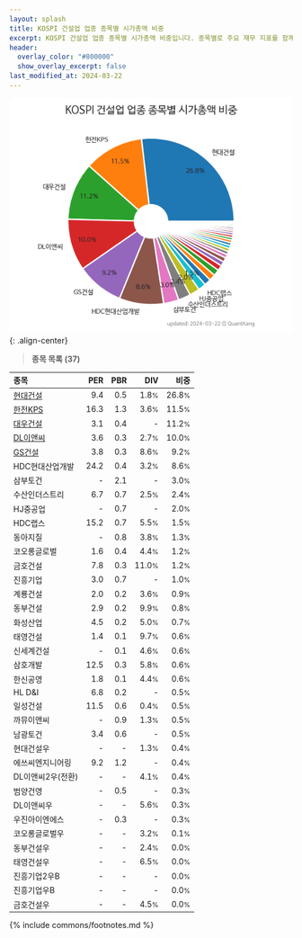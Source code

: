 ```yaml
---
layout: splash
title: KOSPI 건설업 업종 종목별 시가총액 비중
excerpt: KOSPI 건설업 업종 종목별 시가총액 비중입니다. 종목별로 주요 재무 지표를 함께 표시합니다.
header:
  overlay_color: "#800000"
  show_overlay_excerpt: false
last_modified_at: 2024-03-22
---
```



![KOSPI 건설업 업종 종목별 시가총액 비중](/stats/sector/images/kospi_업종_건설업_종목.png){: .align-center}


> **종목 목록 (37)**<a id="list"></a>

| **종목** | **PER** | **PBR** | **DIV** | **비중** |
| :------- | ------: | ------: | ------: | -------: |
| [현대건설](/000720/) | 9.4 | 0.5 | 1.8<small>%</small> | 26.8<small>%</small> |
| [한전KPS](/051600/) | 16.3 | 1.3 | 3.6<small>%</small> | 11.5<small>%</small> |
| [대우건설](/047040/) | 3.1 | 0.4 | - | 11.2<small>%</small> |
| [DL이앤씨](/375500/) | 3.6 | 0.3 | 2.7<small>%</small> | 10.0<small>%</small> |
| [GS건설](/006360/) | 3.8 | 0.3 | 8.6<small>%</small> | 9.2<small>%</small> |
| HDC현대산업개발 | 24.2 | 0.4 | 3.2<small>%</small> | 8.6<small>%</small> |
| 삼부토건 | - | 2.1 | - | 3.0<small>%</small> |
| 수산인더스트리 | 6.7 | 0.7 | 2.5<small>%</small> | 2.4<small>%</small> |
| HJ중공업 | - | 0.7 | - | 2.0<small>%</small> |
| HDC랩스 | 15.2 | 0.7 | 5.5<small>%</small> | 1.5<small>%</small> |
| 동아지질 | - | 0.8 | 3.8<small>%</small> | 1.3<small>%</small> |
| 코오롱글로벌 | 1.6 | 0.4 | 4.4<small>%</small> | 1.2<small>%</small> |
| 금호건설 | 7.8 | 0.3 | 11.0<small>%</small> | 1.2<small>%</small> |
| 진흥기업 | 3.0 | 0.7 | - | 1.0<small>%</small> |
| 계룡건설 | 2.0 | 0.2 | 3.6<small>%</small> | 0.9<small>%</small> |
| 동부건설 | 2.9 | 0.2 | 9.9<small>%</small> | 0.8<small>%</small> |
| 화성산업 | 4.5 | 0.2 | 5.0<small>%</small> | 0.7<small>%</small> |
| 태영건설 | 1.4 | 0.1 | 9.7<small>%</small> | 0.6<small>%</small> |
| 신세계건설 | - | 0.1 | 4.6<small>%</small> | 0.6<small>%</small> |
| 삼호개발 | 12.5 | 0.3 | 5.8<small>%</small> | 0.6<small>%</small> |
| 한신공영 | 1.8 | 0.1 | 4.4<small>%</small> | 0.6<small>%</small> |
| HL D&I | 6.8 | 0.2 | - | 0.5<small>%</small> |
| 일성건설 | 11.5 | 0.6 | 0.4<small>%</small> | 0.5<small>%</small> |
| 까뮤이앤씨 | - | 0.9 | 1.3<small>%</small> | 0.5<small>%</small> |
| 남광토건 | 3.4 | 0.6 | - | 0.5<small>%</small> |
| 현대건설우 | - | - | 1.3<small>%</small> | 0.4<small>%</small> |
| 에쓰씨엔지니어링 | 9.2 | 1.2 | - | 0.4<small>%</small> |
| DL이앤씨2우(전환) | - | - | 4.1<small>%</small> | 0.4<small>%</small> |
| 범양건영 | - | 0.5 | - | 0.3<small>%</small> |
| DL이앤씨우 | - | - | 5.6<small>%</small> | 0.3<small>%</small> |
| 우진아이엔에스 | - | 0.3 | - | 0.3<small>%</small> |
| 코오롱글로벌우 | - | - | 3.2<small>%</small> | 0.1<small>%</small> |
| 동부건설우 | - | - | 2.4<small>%</small> | 0.0<small>%</small> |
| 태영건설우 | - | - | 6.5<small>%</small> | 0.0<small>%</small> |
| 진흥기업2우B | - | - | - | 0.0<small>%</small> |
| 진흥기업우B | - | - | - | 0.0<small>%</small> |
| 금호건설우 | - | - | 4.5<small>%</small> | 0.0<small>%</small> |

{% include commons/footnotes.md %}